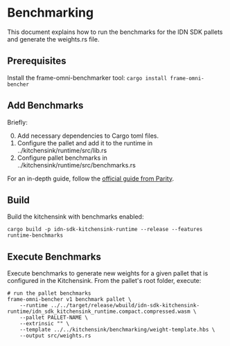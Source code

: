 # Benchmarking

This document explains how to run the benchmarks for the IDN SDK pallets and generate the weights.rs file.

## Prerequisites

Install the frame-omni-benchmarker tool: `cargo install frame-omni-bencher`

## Add Benchmarks

Briefly:

0. Add necessary dependencies to Cargo toml files.
1. Configure the pallet and add it to the runtime in ../kitchensink/runtime/src/lib.rs
2. Configure pallet benchmarks in ../kitchensink/runtime/src/benchmarks.rs

For an in-depth guide, follow the [official guide from Parity](https://docs.polkadot.com/develop/parachains/testing/benchmarking/).

## Build

Build the kitchensink with benchmarks enabled:

`cargo build -p idn-sdk-kitchensink-runtime --release --features runtime-benchmarks`

## Execute Benchmarks

Execute benchmarks to generate new weights for a given pallet that is configured in the Kitchensink. From the pallet's root folder, execute:

```shell
# run the pallet benchmarks
frame-omni-bencher v1 benchmark pallet \
    --runtime ../../target/release/wbuild/idn-sdk-kitchensink-runtime/idn_sdk_kitchensink_runtime.compact.compressed.wasm \
    --pallet PALLET-NAME \
    --extrinsic "" \
    --template ../../kitchensink/benchmarking/weight-template.hbs \
    --output src/weights.rs
```
